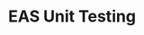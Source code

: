 ---
categories:
- bkk19
description: There is a lack of unit tests available for the scheduler, energy aware
  scheduling, and CPU frequency management. In this session a recent effort to expand
  the available tests will be described and discussed.
image:
  featured: 'true'
  path: /assets/images/featured-images/bkk19/BKK19-114.png
session_attendee_num: '11'
session_id: BKK19-114
session_room: Session Room 1 (Lotus 1-2)
session_slot:
  end_time: '2019-04-01 15:55:00'
  start_time: '2019-04-01 15:30:00'
session_speakers:
- speaker_bio: Steve Muckle works on Android kernel compliance testing and energy
    aware scheduling at Google. He formerly worked on energy aware scheduling at Linaro
    and Qualcomm.
  speaker_company: ''
  speaker_image: /assets/images/speakers/bkk19/steve-muckle.jpg
  speaker_location: ''
  speaker_name: Steve Muckle
  speaker_position: Software Engineer, Google
  speaker_username: smuckle2
session_track: Power Management
tag: session
tags:
- Android
- Linux Kernel
- Validation and CI
- Power Management
title: EAS Unit Testing
---